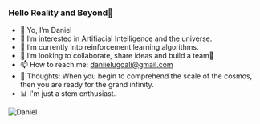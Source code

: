 ### Hello Reality and Beyond👋

- 📜 Yo, I’m Daniel
- 👀 I’m interested in Artifiacial Intelligence and the universe.
- 🌱 I’m currently into reinforcement learning algorithms.
- 📑 I’m looking to collaborate, share ideas and build a team💪
- 📫 How to reach me: daniielugoali@gmail.com 
- 🧠 Thoughts: When you begin to comprehend the scale of the cosmos, then you are ready for the grand infinity.
- 📊 I'm just a stem enthusiast.

<p> <img align="center" src="https://github-readme-stats.vercel.app/api/top-langs?username=DanielUgoAli&show_icons=true&locale=en" alt="Daniel" /> </p>


<!---
DanielUgoAli/DanielUgoAli is a ✨ special ✨ repository because its `README.md` (this file) appears on your GitHub profile.
You can click the Preview link to take a look at your changes.
--->
